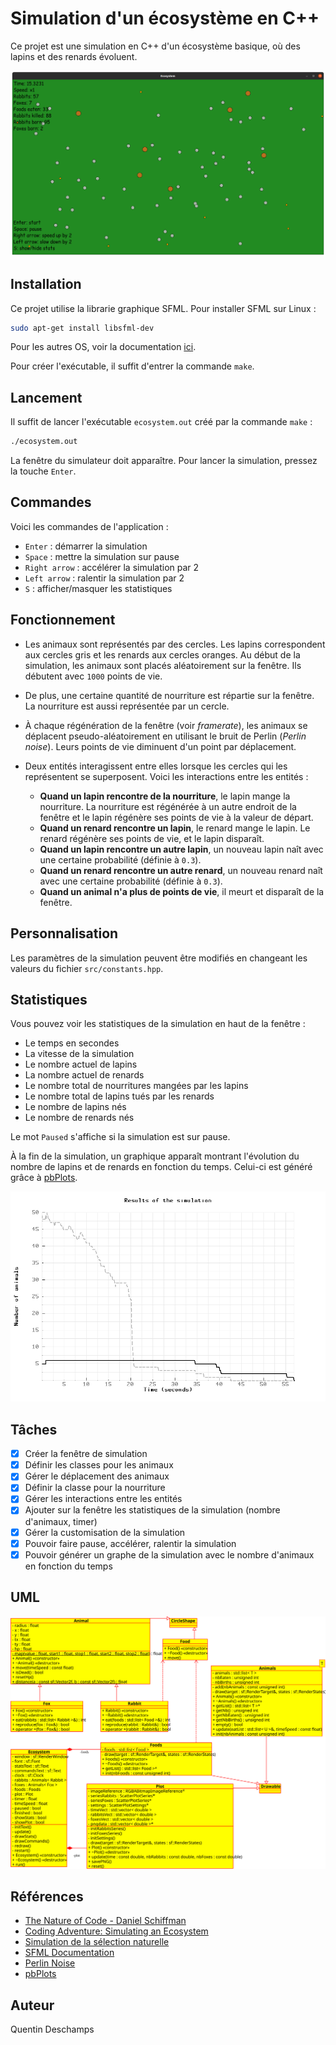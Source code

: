 # Simulation d'un écosystème en C++

Ce projet est une simulation en C++ d'un écosystème basique, où des lapins et des renards évoluent.

![Simulation](img/simulation.png)

## Installation

Ce projet utilise la librarie graphique SFML.
Pour installer SFML sur Linux :
```bash
sudo apt-get install libsfml-dev
```
Pour les autres OS, voir la documentation [ici](https://www.sfml-dev.org/tutorials/2.5/#getting-started).

Pour créer l'exécutable, il suffit d'entrer la commande `make`.

## Lancement

Il suffit de lancer l'exécutable `ecosystem.out` créé par la commande `make` :
```bash
./ecosystem.out
```

La fenêtre du simulateur doit apparaître. Pour lancer la simulation, pressez la touche `Enter`.

## Commandes

Voici les commandes de l'application :

- `Enter` : démarrer la simulation
- `Space` : mettre la simulation sur pause
- `Right arrow` : accélérer la simulation par 2
- `Left arrow` : ralentir la simulation par 2
- `S` : afficher/masquer les statistiques

## Fonctionnement

- Les animaux sont représentés par des cercles. Les lapins correspondent aux cercles gris et les renards aux cercles oranges. Au début de la simulation, les animaux sont placés aléatoirement sur la fenêtre. Ils débutent avec `1000` points de vie.

- De plus, une certaine quantité de nourriture est répartie sur la fenêtre. La nourriture est aussi représentée par un cercle.

- À chaque régénération de la fenêtre (voir *framerate*), les animaux se déplacent pseudo-aléatoirement en utilisant le bruit de Perlin (*Perlin noise*). Leurs points de vie diminuent d'un point par déplacement.

- Deux entités interagissent entre elles lorsque les cercles qui les représentent se superposent. Voici les interactions entre les entités :

    * **Quand un lapin rencontre de la nourriture**, le lapin mange la nourriture. La nourriture est régénérée à un autre endroit de la fenêtre et le lapin régénère ses points de vie à la valeur de départ.
    * **Quand un renard rencontre un lapin**, le renard mange le lapin. Le renard régénère ses points de vie, et le lapin disparaît.
    * **Quand un lapin rencontre un autre lapin**, un nouveau lapin naît avec une certaine probabilité (définie à `0.3`).
    * **Quand un renard rencontre un autre renard**, un nouveau renard naît avec une certaine probabilité (définie à `0.3`).
    * **Quand un animal n'a plus de points de vie**, il meurt et disparaît de la fenêtre.

## Personnalisation

Les paramètres de la simulation peuvent être modifiés en changeant les valeurs du fichier `src/constants.hpp`.

## Statistiques

Vous pouvez voir les statistiques de la simulation en haut de la fenêtre :

- Le temps en secondes
- La vitesse de la simulation
- Le nombre actuel de lapins
- La nombre actuel de renards
- Le nombre total de nourritures mangées par les lapins
- Le nombre total de lapins tués par les renards
- Le nombre de lapins nés
- Le nombre de renards nés

Le mot `Paused` s'affiche si la simulation est sur pause.

À la fin de la simulation, un graphique apparaît montrant l'évolution du nombre de lapins et de renards en fonction du temps.
Celui-ci est généré grâce à [pbPlots](https://github.com/InductiveComputerScience/pbPlots).

![Graph](img/example_results.png)

## Tâches

- [x] Créer la fenêtre de simulation
- [x] Définir les classes pour les animaux
- [x] Gérer le déplacement des animaux
- [x] Définir la classe pour la nourriture
- [x] Gérer les interactions entre les entités
- [x] Ajouter sur la fenêtre les statistiques de la simulation (nombre d'animaux, timer)
- [x] Gérer la customisation de la simulation
- [x] Pouvoir faire pause, accélérer, ralentir la simulation
- [x] Pouvoir générer un graphe de la simulation avec le nombre d'animaux en fonction du temps

## UML

![UML](uml/uml.svg)

## Références

- [The Nature of Code - Daniel Schiffman](https://natureofcode.com/book/chapter-9-the-evolution-of-code/#913-ecosystem-simulation)
- [Coding Adventure: Simulating an Ecosystem](https://www.youtube.com/watch?v=r_It_X7v-1E)
- [Simulation de la sélection naturelle](https://www.youtube.com/watch?v=0ZGbIKd0XrM)
- [SFML Documentation](https://www.sfml-dev.org/documentation/2.5.1/index.php)
- [Perlin Noise](https://en.wikipedia.org/wiki/Perlin_noise)
- [pbPlots](https://github.com/InductiveComputerScience/pbPlots)

## Auteur

Quentin Deschamps
